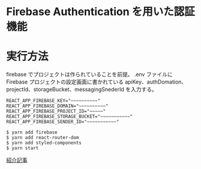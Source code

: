 # Firebase Authentication を用いた認証機能

# 実行方法

firebase でプロジェクトは作られていることを前提。
.env ファイルに Firebase プロジェクトの設定画面に書かれている apiKey、authDomation、projectId、storageBucket、messagingSnederId を入力する。

```
REACT_APP_FIREBASE_KEY="~~~~~~~~~~"
REACT_APP_FIREBASE_DOMAIN="~~~~~~~~~~"
REACT_APP_FIREBASE_PROJECT_ID="~~~~~"
REACT_APP_FIREBASE_STORAGE_BUCKET="~~~~~~~~~~~"
REACT_APP_FIREBASE_SENDER_ID="~~~~~~~~~~~"
```

```
$ yarn add firebase
$ yarn add react-router-dom
$ yarn add styled-components
$ yarn start
```

[紹介記事](https://ki-log.vercel.app/article/firebase-authentication-and-react)
